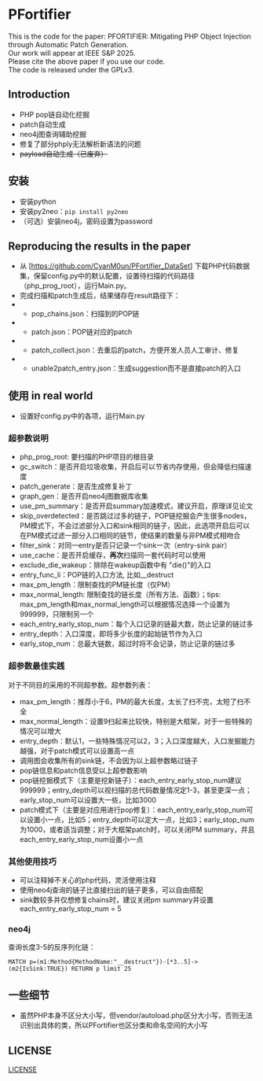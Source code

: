# PFortifier

This is the code for the paper: PFORTIFIER: Mitigating PHP Object Injection through Automatic Patch Generation.  
Our work will appear at IEEE S&P 2025.  
Please cite the above paper if you use our code.  
The code is released under the GPLv3.

## Introduction

* PHP pop链自动化挖掘
* patch自动生成
* neo4j图查询辅助挖掘
* 修复了部分phply无法解析新语法的问题
* ~~payload自动生成（已废弃）~~

## 安装

* 安装python
* 安装py2neo：`pip install py2neo`
* （可选）安装neo4j，密码设置为password

## Reproducing the results in the paper

* 从 [<https://github.com/CyanM0un/PFortifier_DataSet>] 下载PHP代码数据集，保留config.py中的默认配置，设置待扫描的代码路径（php_prog_root），运行Main.py。
* 完成扫描和patch生成后，结果储存在result路径下：
* * pop_chains.json：扫描到的POP链
* * patch.json：POP链对应的patch
* * patch_collect.json：去重后的patch，方便开发人员人工审计、修复
* * unable2patch_entry.json：生成suggestion而不是直接patch的入口

## 使用 in real world

* 设置好config.py中的各项，运行Main.py

### 超参数说明

* php_prog_root: 要扫描的PHP项目的根目录
* gc_switch：是否开启垃圾收集，开启后可以节省内存使用，但会降低扫描速度
* patch_generate：是否生成修复补丁
* graph_gen：是否开启neo4j图数据库收集
* use_pm_summary：是否开启summary加速模式，建议开启，原理详见论文
* skip_overdetected：是否跳过过多的链子，POP链挖掘会产生很多nodes，PM模式下，不会过滤部分入口和sink相同的链子，因此，此选项开启后可以在PM模式过滤一部分入口相同的链节，使结果的数量与非PM模式相吻合
* filter_sink：对同一entry是否只记录一个sink一次（entry-sink pair）
* use_cache：是否开启缓存，**再次**扫描同一套代码时可以使用
* exclude_die_wakeup：排除在wakeup函数中有 "die()"的入口
* entry_func_li：POP链的入口方法, 比如__destruct
* max_pm_length：限制查找的PM链长度（仅PM）
* max_normal_length: 限制查找的链长度（所有方法、函数）；tips: max_pm_length和max_normal_length可以根据情况选择一个设置为999999，只限制另一个
* each_entry_early_stop_num：每个入口记录的链最大数，防止记录的链过多
* entry_depth：入口深度，即将多少长度的起始链节作为入口
* early_stop_num：总最大链数，超过时将不会记录，防止记录的链过多

### 超参数最佳实践

对于不同目的采用的不同超参数。超参数列表：

* max_pm_length：推荐小于6，PM的最大长度，太长了扫不完，太短了扫不全
* max_normal_length：设置9扫起来比较快，特别是大框架，对于一些特殊的情况可以增大
* entry_depth：默认1，一些特殊情况可以2，3；入口深度越大，入口发掘能力越强，对于patch模式可以设置高一点
* 调用图会收集所有的sink链，不会因为以上超参数略过链子
* pop链信息和patch信息受以上超参数影响
* pop链挖掘模式下（主要是挖新链子）：each_entry_early_stop_num建议999999；entry_depth可以视扫描的总代码数量情况定1-3，甚至更深一点；early_stop_num可以设置大一些，比如3000
* patch模式下（主要是对应用进行pop修复）：each_entry_early_stop_num可以设置小一点，比如5；entry_depth可以定大一点，比如3；early_stop_num为1000，或者适当调整；对于大框架patch时，可以关闭PM summary，并且each_entry_early_stop_num设置小一点

### 其他使用技巧

* 可以注释掉不关心的php代码，灵活使用注释
* 使用neo4j查询的链子比直接扫出的链子更多，可以自由搭配
* sink数较多并仅想修复chains时，建议关闭pm summary并设置each_entry_early_stop_num = 5

### neo4j

查询长度3-5的反序列化链：

```mysql
MATCH p=(m1:Method{MethodName:"__destruct"})-[*3..5]->(m2{IsSink:TRUE}) RETURN p limit 25
```

## 一些细节

* 虽然PHP本身不区分大小写，但vendor/autoload.php区分大小写，否则无法识别出具体的类，所以PFortifier也区分类和命名空间的大小写

## LICENSE

[LICENSE](/COPYING)
